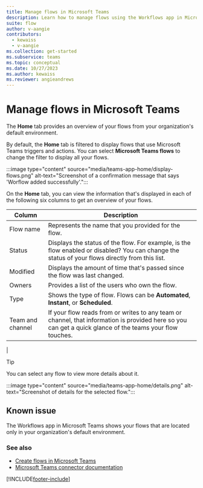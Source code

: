 ```yaml
---
title: Manage flows in Microsoft Teams
description: Learn how to manage flows using the Workflows app in Microsoft Teams
suite: flow
author: v-aangie
contributors:
  - kewaiss
  - v-aangie
ms.collection: get-started
ms.subservice: teams
ms.topic: conceptual
ms.date: 10/27/2023
ms.author: kewaiss
ms.reviewer: angieandrews
---
```


# Manage flows in Microsoft Teams

The **Home** tab provides an overview of your flows from your organization's default environment.

By default, the **Home** tab is filtered to display flows that use Microsoft Teams triggers and actions. You can select **Microsoft Teams flows** to change the filter to display all your flows.

:::image type="content" source="media/teams-app-home/display-flows.png" alt-text="Screenshot of a confirmation message that says 'Worflow added successfully'.":::

On the **Home** tab, you can view the information that's displayed in each of the following six columns to get an overview of your flows.

Column | Description
----|----
 Flow name | Represents the name that you provided for the flow.
 Status | Displays the status of the flow. For example, is the flow enabled or disabled? You can change the status of your flows directly from this list.
 Modified | Displays the amount of time that's passed since the flow was last changed.
 Owners | Provides a list of the users who own the flow.
 Type |Shows the type of flow. Flows can be **Automated**, **Instant**, or **Scheduled**.
 Team and channel |If your flow reads from or writes to any team or channel, that information is provided here so you can get a quick glance of the teams your flow touches.
  |
> [!TIP]
> You can select any flow to view more details about it.

:::image type="content" source="media/teams-app-home/details.png" alt-text="Screenshot of details for the selected flow.":::

## Known issue

The Workflows app in Microsoft Teams shows your flows that are located only in your organization's default environment.

### See also

- [Create flows in Microsoft Teams](./teams-app-create.md)
- [Microsoft Teams connector documentation](/connectors/teams/)


[!INCLUDE[footer-include](../includes/footer-banner.md)]

